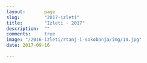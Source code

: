 ```yaml
---
layout:       page
slug:         "2017-izleti"
title:        "Izleti - 2017"
description:  ""
comments:     true
image: "/2016-izleti/rtanj-i-sokobanja/img/14.jpg"
date: 2017-09-16
  
---
```


